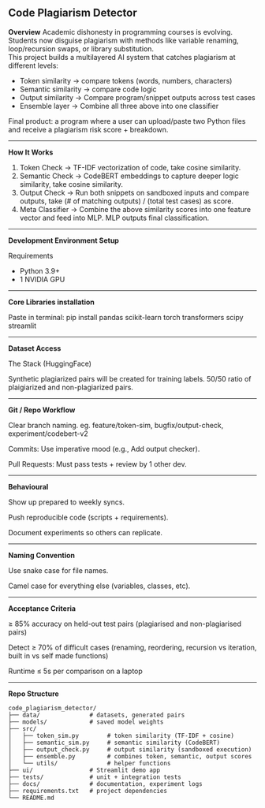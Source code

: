 ## Code Plagiarism Detector

**Overview**
Academic dishonesty in programming courses is evolving. Students now disguise plagiarism with methods like variable renaming, loop/recursion swaps, or library substitution.  
This project builds a multilayered AI system that catches plagiarism at different levels:

- Token similarity → compare tokens (words, numbers, characters)
- Semantic similarity → compare code logic 
- Output similarity → Compare program/snippet outputs across test cases
- Ensemble layer → Combine all three above into one classifier  

Final product: a program where a user can upload/paste two Python files and receive a plagiarism risk score + breakdown.

---

**How It Works**
1. Token Check → TF-IDF vectorization of code, take cosine similarity.  
2. Semantic Check → CodeBERT embeddings to capture deeper logic similarity, take cosine similarity.  
3. Output Check → Run both snippets on sandboxed inputs and compare outputs, take (# of matching outputs) / (total test cases) as score.
4. Meta Classifier → Combine the above similarity scores into one feature vector and feed into MLP. MLP outputs final classification.

---

**Development Environment Setup**

Requirements
- Python 3.9+
- 1 NVIDIA GPU

---

**Core Libraries installation**

Paste in terminal: pip install pandas scikit-learn torch transformers scipy streamlit

---

**Dataset Access**

The Stack (HuggingFace)

Synthetic plagiarized pairs will be created for training labels.
50/50 ratio of plaigiarized and non-plagiarized pairs.

---

**Git / Repo Workflow**

Clear branch naming. eg. feature/token-sim, bugfix/output-check, experiment/codebert-v2

Commits: Use imperative mood (e.g., Add output checker).

Pull Requests: Must pass tests + review by 1 other dev.

---

**Behavioural**

Show up prepared to weekly syncs.

Push reproducible code (scripts + requirements).

Document experiments so others can replicate.

---

**Naming Convention**

Use snake case for file names.

Camel case for everything else (variables, classes, etc).

---

**Acceptance Criteria**

≥ 85% accuracy on held-out test pairs (plagiarised and non-plagiarised pairs)

Detect ≥ 70% of difficult cases (renaming, reordering, recursion vs iteration, built in vs self made functions)

Runtime ≤ 5s per comparison on a laptop

---

**Repo Structure**

```text
code_plagiarism_detector/
├── data/              # datasets, generated pairs
├── models/            # saved model weights
├── src/
│   ├── token_sim.py        # token similarity (TF-IDF + cosine)
│   ├── semantic_sim.py     # semantic similarity (CodeBERT)
│   ├── output_check.py     # output similarity (sandboxed execution)
│   ├── ensemble.py         # combines token, semantic, output scores
│   └── utils/              # helper functions
├── ui/                # Streamlit demo app
├── tests/             # unit + integration tests
├── docs/              # documentation, experiment logs
├── requirements.txt   # project dependencies
└── README.md

